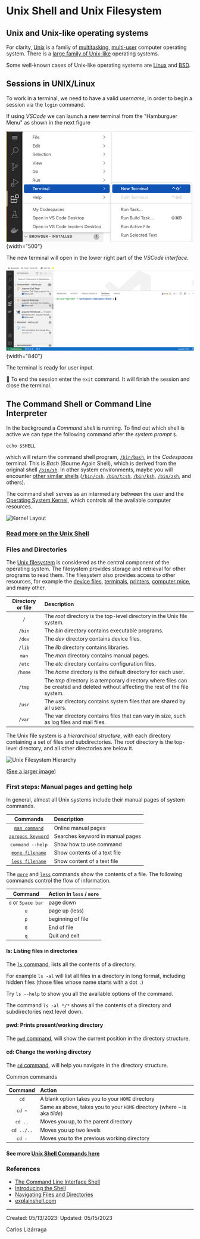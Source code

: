 # Unix Shell and Unix Filesystem

## Unix and Unix-like operating systems

For clarity, [Unix](https://en.wikipedia.org/wiki/Unix) is a family of [multitasking](https://en.wikipedia.org/wiki/Computer_multitasking), [multi-user](https://en.wikipedia.org/wiki/Multi-user_software) computer operating system. There is a [large family of Unix-like](https://en.wikipedia.org/wiki/Unix-like) operating systems.

Some well-known cases of Unix-like operating systems are [Linux](https://en.wikipedia.org/wiki/Linux) and [BSD](https://en.wikipedia.org/wiki/Berkeley_Software_Distribution).

## Sessions in UNIX/Linux

To work in a terminal, we need to have a valid _username_, in order to begin a session via the `login` command.

If using _VSCode_ we can launch a new terminal from the "Hamburguer Menu" as shown in the next figure

![New Terminal](./images/VSCodeNewTerminal.png){width="500"}

The new terminal will open in the lower right part of the _VSCode interface_.

![Terminal](./images/VSCodeTerminal.png){width="840"}

The terminal is ready for user input.

:memo: To end the session enter the `exit` command. It will finish the session and close the terminal.

## The Command Shell or Command Line Interpreter

In the background a _Command shell_ is running. To find out which shell is active we can type the following command after the _system prompt_ `$`.

``` shell
echo $SHELL
```

which will return the command shell program, [`/bin/bash`](https://en.wikipedia.org/wiki/Bash_(Unix_shell)), in the _Codespaces_ terminal. This is _Bash_ (Bourne Again Shell), which is derived from the original shell [`/bin/sh`](https://en.wikipedia.org/wiki/Bourne_shell). In other system environments, maybe you will encounter [other similar shells](https://en.wikipedia.org/wiki/Comparison_of_command_shells) ([`/bin/csh`](https://en.wikipedia.org/wiki/C_shell), [`/bin/tcsh`](https://en.wikipedia.org/wiki/Tcsh), [`/bin/ksh`](https://en.wikipedia.org/wiki/KornShell), [`/bin/zsh`](https://en.wikipedia.org/wiki/Z_shell), and others).

The command shell serves as an intermediary between the user and the [Operating System Kernel](https://en.wikipedia.org/wiki/Kernel_(operating_system)), which controls all the available computer resources.

![Kernel Layout](https://upload.wikimedia.org/wikipedia/commons/thumb/8/8f/Kernel_Layout.svg/380px-Kernel_Layout.svg.png)

### [Read more on the Unix Shell](https://github.com/clizarraga-UAD7/Workshops/wiki/The-Command-Line-Interface-Shell)

### Files and Directories

The [Unix filesystem](https://en.wikipedia.org/wiki/Unix_filesystem) is considered as the central component of the operating system. The filesystem provides storage and retrieval for other programs to read them. The filesystem also provides access to other resources, for example the [device files](https://en.wikipedia.org/wiki/Device_file), [terminals](https://en.wikipedia.org/wiki/Computer_terminal), [printers](https://en.wikipedia.org/wiki/Printer_(computing)), [computer mice](https://en.wikipedia.org/wiki/Computer_mouse), and many other.

| Directory or file | Description |
| :--: | :--- |
| `/` | The _root_ directory is the top-level directory in the Unix file system. |
| `/bin` | The _bin_ directory contains executable programs. |
| `/dev` |  The _dev_ directory contains device files. |
| `/lib` | The _lib_ directory contains libraries. |
| `man` | The _man_ directory contains manual pages.  |
| `/etc` |  The _etc_ directory contains configuration files. |
| `/home` | The _home_ directory is the default directory for each user. |
| `/tmp` | The _tmp_ directory is a temporary directory where files can be created and deleted without affecting the rest of the file system. |
| `/usr` | The _usr_ directory contains system files that are shared by all users. |
| `/var` | The var directory contains files that can vary in size, such as log files and mail files. |

The Unix file system is a _hierarchical structure_, with each directory containing a set of files and subdirectories. The _root_ directory is the top-level directory, and all other directories are below it.

![Unix Filesystem Hierarchy](https://upload.wikimedia.org/wikipedia/commons/thumb/f/f3/Standard-unix-filesystem-hierarchy.svg/800px-Standard-unix-filesystem-hierarchy.svg.png?20160622221758)

([See a larger image](https://upload.wikimedia.org/wikipedia/commons/thumb/f/f3/Standard-unix-filesystem-hierarchy.svg/2560px-Standard-unix-filesystem-hierarchy.svg.png))

### First steps: Manual pages and getting help

In general, almost all Unix systems include their manual pages of system commands.

| Commands | Description |
| :--: | :--- |
| [`man command`](https://man7.org/linux/man-pages/man1/man.1.html) | Online manual pages |
| [`apropos keyword`](https://man7.org/linux/man-pages/man1/apropos.1.html) | Searches keyword in manual pages |
| `command --help` | Show how to use command |
| [`more filename`](https://man7.org/linux/man-pages/man1/more.1.html) | Show contents of a text file |
| [`less filename`](https://man7.org/linux/man-pages/man1/less.1.html) | Show content of a text file |  

The [`more`](https://man7.org/linux/man-pages/man1/more.1.html) and [`less`](https://man7.org/linux/man-pages/man1/less.1.html) commands show the contents of a file. The following commands control the flow of information.

| Command | Action in `less` / `more` |
| :--: | :--- |
| `d` or `Space bar` | page down |
| `u`         | page up (less) |
| `p` | beginning of file |
| `G` | End of file |
| `q` | Quit and exit |  

#### ls: Listing files in directories

The [`ls` command](https://man7.org/linux/man-pages/man1/ls.1.html), lists all the contents of a directory.

For example `ls -al` will list  all files in a directory in long format, including hidden files (those files whose name starts with a dot `.`)

Try `ls --help` to show you all the available options of the command.

The command `ls -al */*` shows all the contents of a directory and subdirectories next level down.

#### pwd: Prints present/working directory

The [`pwd` command](https://www.man7.org/linux/man-pages/man1/pwd.1.html), will show the current position in the directory structure.

#### cd: Change the working directory

The [`cd` command](https://man7.org/linux/man-pages/man1/cd.1p.html), will help you navigate in the directory structure.

Common commands

| Command | Action |
| :--: | :-- |
| `cd` | A blank option takes you to your `HOME` directory |
| `cd ~` | Same as above, takes you to your `HOME` directory (where `~` is aka _tilde_) |
| `cd ..` | Moves you up, to the parent directory |
| `cd ../..` | Moves you up two levels |
| `cd -` | Moves you to the previous working directory |

#### See more [Unix Shell Commands here](https://github.com/clizarraga-UAD7/Workshops/wiki/The-Command-Line-Interface-Shell#unix-shell)

### References

* [The Command Line Interface Shell](https://github.com/clizarraga-UAD7/Workshops/wiki/The-Command-Line-Interface-Shell)
* [Introducing the Shell](https://swcarpentry.github.io/shell-novice/01-intro.html)
* [Navigating Files and Directories](https://swcarpentry.github.io/shell-novice/02-filedir.html)
* [explainshell.com](https://explainshell.com/)

***

Created: 05/13/2023: Updated: 05/15/2023

Carlos Lizárraga
